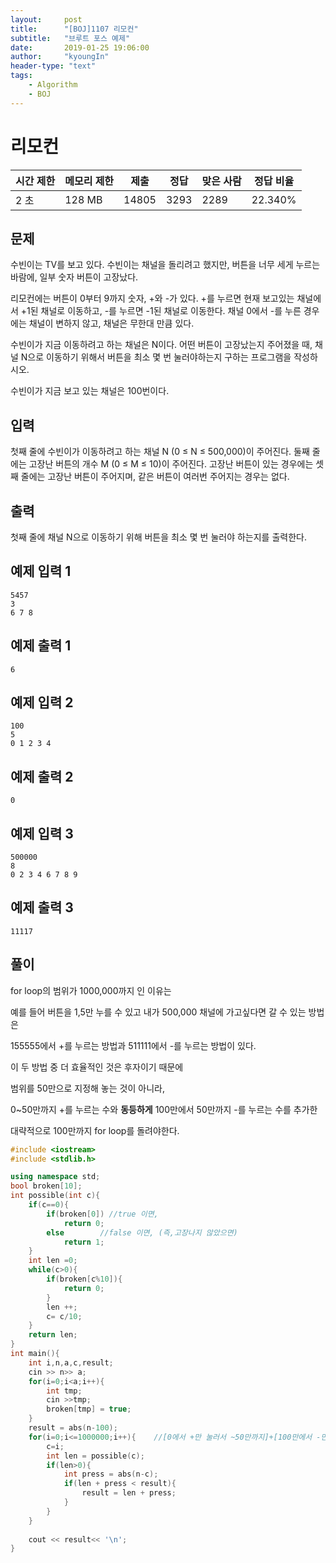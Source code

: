 ```yaml
---
layout:     post
title:      "[BOJ]1107 리모컨"
subtitle:   "브루트 포스 예제"
date:       2019-01-25 19:06:00
author:     "kyoungIn"
header-type: "text"
tags:
    - Algorithm
    - BOJ
---
```

# 리모컨 

| 시간 제한 | 메모리 제한 | 제출  | 정답 | 맞은 사람 | 정답 비율 |
| --------- | ----------- | ----- | ---- | --------- | --------- |
| 2 초      | 128 MB      | 14805 | 3293 | 2289      | 22.340%   |

## 문제

수빈이는 TV를 보고 있다. 수빈이는 채널을 돌리려고 했지만, 버튼을 너무 세게 누르는 바람에, 일부 숫자 버튼이 고장났다.

리모컨에는 버튼이 0부터 9까지 숫자, +와 -가 있다. +를 누르면 현재 보고있는 채널에서 +1된 채널로 이동하고, -를 누르면 -1된 채널로 이동한다. 채널 0에서 -를 누른 경우에는 채널이 변하지 않고, 채널은 무한대 만큼 있다.

수빈이가 지금 이동하려고 하는 채널은 N이다. 어떤 버튼이 고장났는지 주어졌을 때, 채널 N으로 이동하기 위해서 버튼을 최소 몇 번 눌러야하는지 구하는 프로그램을 작성하시오. 

수빈이가 지금 보고 있는 채널은 100번이다.

## 입력

첫째 줄에 수빈이가 이동하려고 하는 채널 N (0 ≤ N ≤ 500,000)이 주어진다.  둘째 줄에는 고장난 버튼의 개수 M (0 ≤ M ≤ 10)이 주어진다. 고장난 버튼이 있는 경우에는 셋째 줄에는 고장난 버튼이 주어지며, 같은 버튼이 여러번 주어지는 경우는 없다.

## 출력

첫째 줄에 채널 N으로 이동하기 위해 버튼을 최소 몇 번 눌러야 하는지를 출력한다.

## 예제 입력 1 

```
5457
3
6 7 8
```

## 예제 출력 1 

```
6
```

## 예제 입력 2 

```
100
5
0 1 2 3 4
```

## 예제 출력 2 

```
0
```

## 예제 입력 3 

```
500000
8
0 2 3 4 6 7 8 9
```

## 예제 출력 3 

```
11117
```

## 풀이 

for loop의 범위가 1000,000까지 인 이유는

예를 들어 버튼을 1,5만 누를 수 있고 내가 500,000 채널에 가고싶다면 갈 수 있는 방법은

155555에서 +를 누르는 방법과 511111에서 -를 누르는 방법이 있다. 

이 두 방법 중 더 효율적인 것은 후자이기 때문에 

범위를 50만으로 지정해 놓는 것이 아니라,

0~50만까지 +를 누르는 수와 **동등하게** 100만에서 50만까지 -를 누르는 수를 추가한

대략적으로 100만까지 for loop를 돌려야한다.

```cpp
#include <iostream>
#include <stdlib.h>

using namespace std;
bool broken[10];
int possible(int c){
    if(c==0){
        if(broken[0]) //true 이면,
            return 0;
        else		//false 이면, (즉,고장나지 않았으면)
            return 1;
    }
    int len =0;
    while(c>0){
        if(broken[c%10]){
            return 0;
        }
        len ++;
        c= c/10;
    }
    return len;
}
int main(){
    int i,n,a,c,result;
    cin >> n>> a;
    for(i=0;i<a;i++){
        int tmp;
        cin >>tmp;
        broken[tmp] = true;
    }
    result = abs(n-100);
    for(i=0;i<=1000000;i++){    //[0에서 +만 눌러서 ~50만까지]+[100만에서 -만 눌러서 50만까지]
        c=i;
        int len = possible(c);
        if(len>0){
            int press = abs(n-c);
            if(len + press < result){
                result = len + press;
            }
        }
    }
    
    cout << result<< '\n';
}

```

